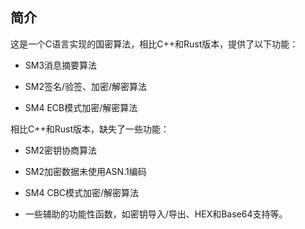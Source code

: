 ## 简介

这是一个C语言实现的国密算法，相比C++和Rust版本，提供了以下功能：

- SM3消息摘要算法

- SM2签名/验签、加密/解密算法

- SM4 ECB模式加密/解密算法

相比C++和Rust版本，缺失了一些功能：

- SM2密钥协商算法

- SM2加密数据未使用ASN.1编码

- SM4 CBC模式加密/解密算法

- 一些辅助的功能性函数，如密钥导入/导出、HEX和Base64支持等。
